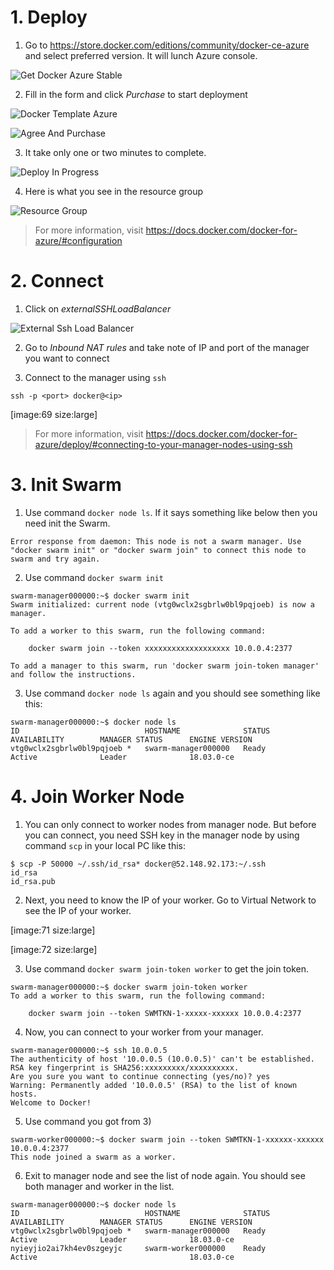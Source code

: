 <!-- TITLE: Docker on Azure -->
<!-- SUBTITLE: How-to setup Docker Swarm cluster on Microsoft Azure -->

# 1. Deploy

1) Go to https://store.docker.com/editions/community/docker-ce-azure and select preferred version. It will lunch Azure console.

![Get Docker Azure Stable](/uploads/docker/get-docker-azure-stable.png "Get Docker Azure Stable")

2) Fill in the form and click *Purchase* to start deployment

![Docker Template Azure](/uploads/docker/docker-template-azure.png "Docker Template Azure")

![Agree And Purchase](/uploads/docker/agree-and-purchase.png "Agree And Purchase")

3) It take only one or two minutes to complete.

![Deploy In Progress](/uploads/docker/deploy-in-progress.png "Deploy In Progress")

4) Here is what you see in the resource group

![Resource Group](/uploads/docker/resource-group.png "Resource Group")

> For more information, visit https://docs.docker.com/docker-for-azure/#configuration

# 2. Connect

1) Click on *externalSSHLoadBalancer*

![External Ssh Load Balancer](/uploads/docker/external-ssh-load-balancer.png "External Ssh Load Balancer")

2) Go to *Inbound NAT rules* and take note of IP and port of the manager you want to connect



3) Connect to the manager using `ssh`

```
ssh -p <port> docker@<ip>
```

[image:69 size:large]

> For more information, visit https://docs.docker.com/docker-for-azure/deploy/#connecting-to-your-manager-nodes-using-ssh

# 3. Init Swarm

1) Use command `docker node ls`. If it says something like below then you need init the Swarm.

```
Error response from daemon: This node is not a swarm manager. Use "docker swarm init" or "docker swarm join" to connect this node to swarm and try again.
```

2) Use command `docker swarm init`

```
swarm-manager000000:~$ docker swarm init
Swarm initialized: current node (vtg0wclx2sgbrlw0bl9pqjoeb) is now a manager.

To add a worker to this swarm, run the following command:

    docker swarm join --token xxxxxxxxxxxxxxxxxxx 10.0.0.4:2377

To add a manager to this swarm, run 'docker swarm join-token manager' and follow the instructions.
```

3) Use command `docker node ls` again and you should see something like this:

```
swarm-manager000000:~$ docker node ls
ID                            HOSTNAME              STATUS              AVAILABILITY        MANAGER STATUS      ENGINE VERSION
vtg0wclx2sgbrlw0bl9pqjoeb *   swarm-manager000000   Ready               Active              Leader              18.03.0-ce
```

# 4. Join Worker Node

1) You can only connect to worker nodes from manager node. But before you can connect, you need SSH key in the manager node by using command `scp` in your local PC like this:

```
$ scp -P 50000 ~/.ssh/id_rsa* docker@52.148.92.173:~/.ssh
id_rsa
id_rsa.pub
```

2) Next, you need to know the IP of your worker. Go to Virtual Network to see the IP of your worker.

[image:71 size:large]

[image:72 size:large]

3) Use command `docker swarm join-token worker` to get the join token.

```
swarm-manager000000:~$ docker swarm join-token worker
To add a worker to this swarm, run the following command:

    docker swarm join --token SWMTKN-1-xxxxx-xxxxxx 10.0.0.4:2377
```

4) Now, you can connect to your worker from your manager.

```
swarm-manager000000:~$ ssh 10.0.0.5
The authenticity of host '10.0.0.5 (10.0.0.5)' can't be established.
RSA key fingerprint is SHA256:xxxxxxxxx/xxxxxxxxxx.
Are you sure you want to continue connecting (yes/no)? yes
Warning: Permanently added '10.0.0.5' (RSA) to the list of known hosts.
Welcome to Docker!
```
5) Use command you got from 3)

```
swarm-worker000000:~$ docker swarm join --token SWMTKN-1-xxxxxx-xxxxxx 10.0.0.4:2377
This node joined a swarm as a worker.
```

6) Exit to manager node and see the list of node again. You should see both manager and worker in the list.

```
swarm-manager000000:~$ docker node ls
ID                            HOSTNAME              STATUS              AVAILABILITY        MANAGER STATUS      ENGINE VERSION
vtg0wclx2sgbrlw0bl9pqjoeb *   swarm-manager000000   Ready               Active              Leader              18.03.0-ce
nyieyjio2ai7kh4ev0szgeyjc     swarm-worker000000    Ready               Active                                  18.03.0-ce
```